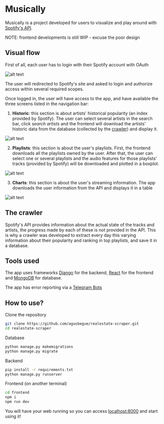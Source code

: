 # Musically


Musically is a project developed for users to visualize and play around with [Spotify's API](https://developer.spotify.com/documentation/web-api/).

NOTE: frontend developments is still WIP - excuse the poor design


## Visual flow

First of all, each user has to login with their Spotify account with OAuth

![alt text](https://github.com/agusbegue/musically/blob/master/frontend/static/images/login.png?raw=true)

The user will redirected to Spotify's site and asked to login and authorize access within several required scopes.

Once logged in, the user will have access to the app, and have available the three screens listed in the navigation bar:

1) **Historic**: this section is about artists' historical popularity (an index provided by Spotify). The user can select several artists in the search bar, click *search artists* and the frontend will download the artists' historic data from the database (collected by the [crawler](#the-crawler)) and display it.

![alt text](https://github.com/agusbegue/musically/blob/master/frontend/static/images/historic.png?raw=true)

2) **Playlists**: this section is about the user's playlists. First, the frontend downloads all the playlists owned by the user. After that, the user can select one or several playlists and the audio features for those playlists' tracks (provided by Spotify) will be downloaded and plotted in a boxplot.

![alt text](https://github.com/agusbegue/musically/blob/master/frontend/static/images/playlists.png?raw=true)

3) **Charts**: this section is about the user's streaming information. The app downloads the user information from the API and displays it in a table

![alt text](https://github.com/agusbegue/musically/blob/master/frontend/static/images/charts.png?raw=true)


## The crawler

Spotify's API provides information about the actual state of the tracks and artists, the progress made by each of these is not provided in the API. This is why a crawler was developed to extract every day this varying information about their popularity and ranking in top playlists, and save it in a database.


## Tools used

The app uses frameworks [Django](https://www.djangoproject.com/) for the backend, [React](https://reactjs.org/) for the frontend and [MongoDB](https://www.mongodb.com/) for database.

The app has error reporting via a [Telegram Bots](https://core.telegram.org/bots)


## How to use?

Clone the repository
```bash
git clone https://github.com/agusbegue/realestate-scraper.git
cd realestate-scraper
```

Database
```bash
python manage.py makemigrations
python manage.py migrate
```

Backend
```bash
pip install -r requirements.txt
python manage.py runserver
```

Frontend (on another terminal)
```bash
cd frontend
npm i
npm run dev 
```

You will have your web running so you can access [localhost:8000](http://localhost:8000) and start using it!